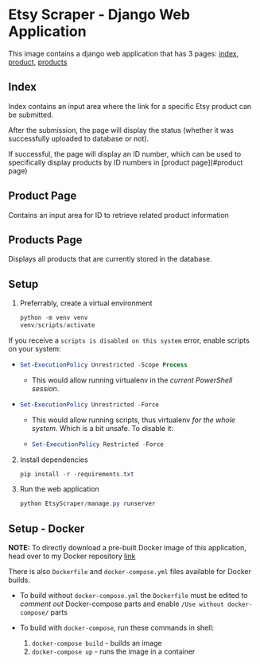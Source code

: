 # Etsy Scraper - Django Web Application
This image contains a django web application that has 3 pages: [index](#index), [product](#products-page), [products](#products-page)

## Index
Index contains an input area where the link for a specific Etsy product can be submitted.

After the submission, the page will display the status (whether it was successfully uploaded to database or not).

If successful, the page will display an ID number, which can be used to specifically display products by ID numbers in [product page](#product page)

## Product Page
Contains an input area for ID to retrieve related product information

## Products Page
Displays all products that are currently stored in the database.



## Setup

1. Preferrably, create a virtual environment

   ```powershell
   python -m venv venv
   venv/scripts/activate
   ```



If you receive a `scripts is disabled on this system` error, enable scripts on your system:

  - ```powershell
    Set-ExecutionPolicy Unrestricted -Scope Process
    ```

    - This would allow running virtualenv in the *current PowerShell session*.

    

  - ```powershell
    Set-ExecutionPolicy Unrestricted -Force 
    ```

    - This would allow running scripts, thus virtualenv *for the whole system*. Which is a bit unsafe. To disable it:

    - ```powershell
      Set-ExecutionPolicy Restricted -Force
      ```

2. Install dependencies

   ```powershell
   pip install -r -requirements.txt
   ```

2. Run the web application

   ```powershell
   python EtsyScraper/manage.py runserver
   ```



## Setup - Docker

**NOTE:** To directly download a pre-built Docker image of this application, head over to my Docker repository [link](https://hub.docker.com/r/yethranayeh/app)

There is also `Dockerfile` and `docker-compose.yml` files available for Docker builds.

- To build without `docker-compose.yml` the `Dockerfile` must be edited to *comment out* Docker-compose parts and enable `/Use without docker-compose/` parts
- To build with `docker-compose`, run these commands in shell:

  1. `docker-compose build` - builds an image
  2. `docker-compose up` - runs the image in a container
